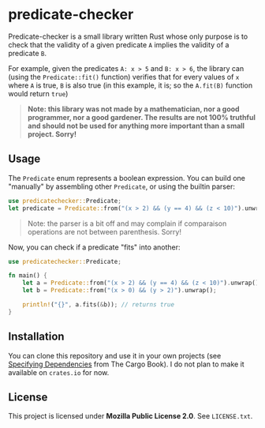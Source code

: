 # predicate-checker

Predicate-checker is a small library written Rust whose only purpose is to check that the validity of a given predicate `A` implies the validity of a predicate `B`.

For example, given the predicates `A: x > 5` and `B: x > 6`, the library can (using the `Predicate::fit()` function) verifies that for every values of `x` where `A` is true, `B` is also true (in this example, it is; so the `A.fit(B)` function would return `true`)

> **Note: this library was not made by a mathematician, nor a good programmer, nor a good gardener. The results are not 100% truthful and should not be used for anything more important than a small project. Sorry!**


## Usage

The `Predicate` enum represents a boolean expression. You can build one "manually" by assembling other `Predicate`, or using the builtin parser:

```rust
use predicatechecker::Predicate;
let predicate = Predicate::from("(x > 2) && (y == 4) && (z < 10)").unwrap();
```

> Note: the parser is a bit off and may complain if comparaison operations are not between parenthesis. Sorry!

Now, you can check if a predicate "fits" into another:

```rust
use predicatechecker::Predicate;

fn main() {
    let a = Predicate::from("(x > 2) && (y == 4) && (z < 10)").unwrap();
    let b = Predicate::from("(x > 0) && (y > 2)").unwrap();

    println!("{}", a.fits(&b)); // returns true
}
```


## Installation
You can clone this repository and use it in your own projects (see [Specifying Dependencies](https://doc.rust-lang.org/cargo/reference/specifying-dependencies.html) from The Cargo Book). I do not plan to make it available on `crates.io` for now.


## License

This project is licensed under **Mozilla Public License 2.0**. See `LICENSE.txt`.